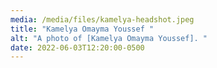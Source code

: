 ```yaml
---
media: /media/files/kamelya-headshot.jpeg
title: "Kamelya Omayma Youssef "
alt: "A photo of [Kamelya Omayma Youssef]. "
date: 2022-06-03T12:20:00-0500
---
```

